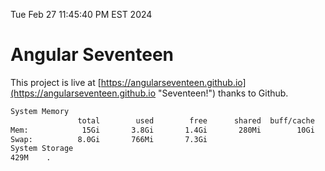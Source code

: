 Tue Feb 27 11:45:40 PM EST 2024

# Angular Seventeen


This project is live at [https://angularseventeen.github.io](https://angularseventeen.github.io "Seventeen!") thanks to Github.

```bash
System Memory
               total        used        free      shared  buff/cache   available
Mem:            15Gi       3.8Gi       1.4Gi       280Mi        10Gi        11Gi
Swap:          8.0Gi       766Mi       7.3Gi
System Storage
429M	.
```
```bash

